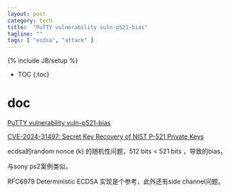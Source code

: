 ```yaml
---
layout: post
category: tech
title:  "PuTTY vulnerability vuln-p521-bias"
tagline: ""
tags: [ "ecdsa", "attack" ] 
---
```

{% include JB/setup %}

* TOC
{:toc}

# doc

[PuTTY vulnerability vuln-p521-bias](https://www.chiark.greenend.org.uk/~sgtatham/putty/wishlist/vuln-p521-bias.html)

[CVE-2024-31497: Secret Key Recovery of NIST P-521 Private Keys](https://www.openwall.com/lists/oss-security/2024/04/15/6)

ecdsa的random nonce (k) 的随机性问题，512 bits < 521 bits ，导致的bias。

与sony ps2案例类似。

RFC6979 Deterministic ECDSA 实现是个参考，此外还有side channel问题。
